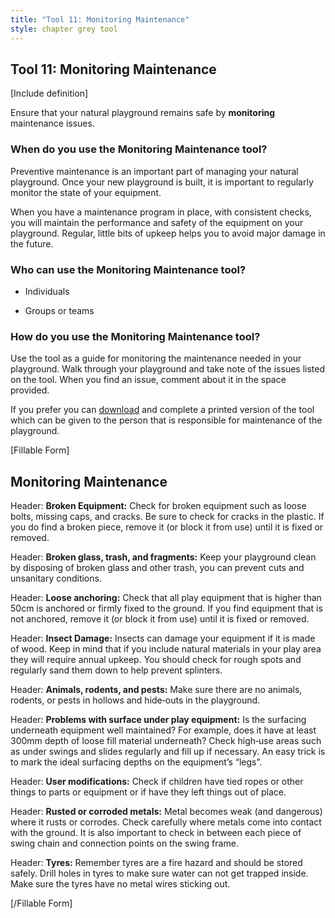 ```yaml
---
title: "Tool 11: Monitoring Maintenance"
style: chapter grey tool
---
```


## Tool 11: Monitoring Maintenance



\[Include definition\]



Ensure that your natural playground remains safe by **monitoring** maintenance issues.



### When do you use the Monitoring Maintenance tool?

Preventive maintenance is an important part of managing your natural playground. Once your new playground is built, it is important to regularly monitor the state of your equipment.

When you have a maintenance program in place, with consistent checks, you will maintain the performance and safety of the equipment on your playground. Regular, little bits of upkeep helps you to avoid major damage in the future.



### Who can use the Monitoring Maintenance tool?

-   Individuals

-   Groups or teams



### How do you use the Monitoring Maintenance tool?

Use the tool as a guide for monitoring the maintenance needed in your playground. Walk through your playground and take note of the issues listed on the tool. When you find an issue, comment about it in the space provided.

If you prefer you can [<span class="underline">download](http://aw-maintenance-check) and complete a printed version of the tool which can be given to the person that is responsible for maintenance of the playground.



\[Fillable Form\]

## Monitoring Maintenance



Header: **Broken Equipment:** Check for broken equipment such as loose bolts, missing caps, and cracks. Be sure to check for cracks in the plastic. If you do find a broken piece, remove it (or block it from use) until it is fixed or removed.



Header: **Broken glass, trash, and fragments:** Keep your playground clean by disposing of broken glass and other trash, you can prevent cuts and unsanitary conditions.



Header: **Loose anchoring:** Check that all play equipment that is higher than 50cm is anchored or firmly fixed to the ground. If you find equipment that is not anchored, remove it (or block it from use) until it is fixed or removed.



Header: **Insect Damage:** Insects can damage your equipment if it is made of wood. Keep in mind that if you include natural materials in your play area they will require annual upkeep. You should check for rough spots and regularly sand them down to help prevent splinters.



Header: **Animals, rodents, and pests:** Make sure there are no animals, rodents, or pests in hollows and hide‐outs in the playground.



Header: **Problems with surface under play equipment:** Is the surfacing underneath equipment well maintained? For example, does it have at least 300mm depth of loose fill material underneath? Check high‐use areas such as under swings and slides regularly and fill up if necessary. An easy trick is to mark the ideal surfacing depths on the equipment’s “legs”.



Header: **User modifications:** Check if children have tied ropes or other things to parts or equipment or if have they left things out of place.



Header: **Rusted or corroded metals:** Metal becomes weak (and dangerous) where it rusts or corrodes. Check carefully where metals come into contact with the ground. It is also important to check in between each piece of swing chain and connection points on the swing frame.



Header: **Tyres:** Remember tyres are a fire hazard and should be stored safely. Drill holes in tyres to make sure water can not get trapped inside. Make sure the tyres have no metal wires sticking out.



\[/Fillable Form\]